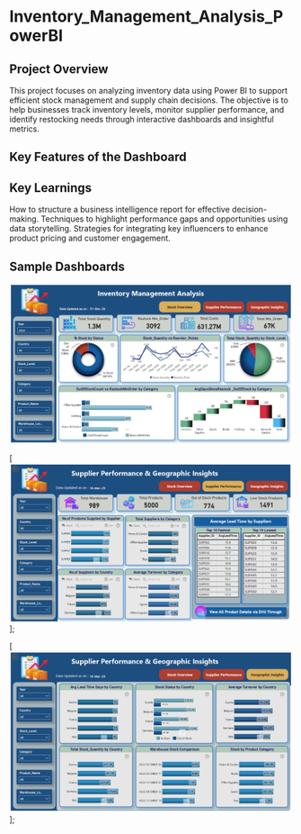 # Inventory_Management_Analysis_PowerBI

## Project Overview
This project focuses on analyzing inventory data using Power BI to support efficient stock management and supply chain decisions. The objective is to help businesses track inventory levels, monitor supplier performance, and identify restocking needs through interactive dashboards and insightful metrics.

## Key Features of the Dashboard

## Key Learnings
How to structure a business intelligence report for effective decision-making.
Techniques to highlight performance gaps and opportunities using data storytelling.
Strategies for integrating key influencers to enhance product pricing and customer engagement.

## Sample Dashboards

<img src="https://github.com/Alima39/Inventory_Management_Analysis_PowerBI/blob/main/Dashboard_Images/Stock_Overview.PNG" width="1000"/>

[<img src="https://github.com/Alima39/Inventory_Management_Analysis_PowerBI/blob/main/Dashboard_Images/Supplier%20Performance.PNG" width="1000"/>];

[<img src="https://github.com/Alima39/Inventory_Management_Analysis_PowerBI/blob/main/Dashboard_Images/Geographic_Insights.PNG" width="1000"/>];
